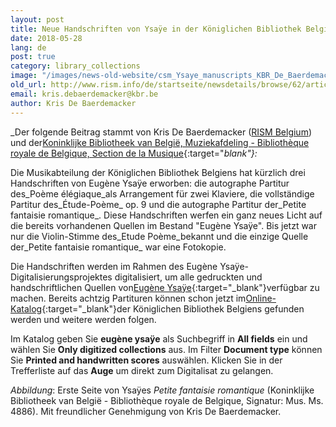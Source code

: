```yaml
---
layout: post
title: Neue Handschriften von Ysaÿe in der Königlichen Bibliothek Belgiens
date: 2018-05-28
lang: de
post: true
category: library_collections
image: "/images/news-old-website/csm_Ysaye_manuscripts_KBR_De_Baerdemacker_Belgium_b5759773e2.jpg"
old_url: http://www.rism.info/de/startseite/newsdetails/browse/62/article/64/new-ysaye-manuscripts-in-the-royal-library-of-belgium.html
email: kris.debaerdemacker@kbr.be
author: Kris De Baerdemacker
---
```


_Der folgende Beitrag stammt von Kris De Baerdemacker ([RISM Belgium](/working-groups.html)) und der[Koninklijke Bibliotheek van België, Muziekafdeling - Bibliothèque royale de Belgique, Section de la Musique](http://www.kbr.be){:target="_blank"}:_

Die Musikabteilung der Königlichen Bibliothek Belgiens hat kürzlich drei Handschriften von Eugène Ysaÿe erworben: die autographe Partitur des_Poème élégiaque_als Arrangement für zwei Klaviere, die vollständige Partitur des_Étude-Poème_ op. 9 und die autographe Partitur der_Petite fantaisie romantique_. Diese Handschriften werfen ein ganz neues Licht auf die bereits vorhandenen Quellen im Bestand "Eugène Ysaÿe". Bis jetzt war nur die Violin-Stimme des_Etude Poème_bekannt und die einzige Quelle der_Petite fantaisie romantique_ war eine Fotokopie.

Die Handschriften werden im Rahmen des Eugène Ysaÿe-Digitalisierungsprojektes digitalisiert, um alle gedruckten und handschriftlichen Quellen von[Eugène Ysaÿe](https://opac.rism.info/search?View=rism&author=Eugene+Ysaye&Language=de){:target="_blank"}verfügbar zu machen. Bereits achtzig Partituren können schon jetzt im[Online-Katalog](http://opac.kbr.be/?lang=EN){:target="_blank"}der Königlichen Bibliothek Belgiens gefunden werden und weitere werden folgen.

Im Katalog geben Sie **eugène ysaÿe** als Suchbegriff in **All fields** ein und wählen Sie **Only digitized collections** aus. Im Filter **Document type** können Sie **Printed and handwritten scores** auswählen. Klicken Sie in der Trefferliste auf das **Auge** um direkt zum Digitalisat zu gelangen.

_Abbildung_: Erste Seite von Ysaÿes _Petite fantaisie romantique_ (Koninklijke Bibliotheek van België - Bibliothèque royale de Belgique, Signatur: Mus. Ms. 4886). Mit freundlicher Genehmigung von Kris De Baerdemacker.

